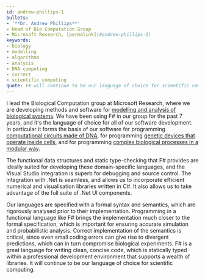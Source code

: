 ```yaml
---
id: andrew-phillips-1
bullets:
- '**Dr. Andrew Phillips**'
- Head of Bio Computation Group
- Microsoft Research, [permalink](#andrew-phillips-1)
keywords:
- biology
- modelling
- algorithms
- analysis
- DNA computing
- correct
- scientific computing
quote: F# will continue to be our language of choice for scientific computing.
---
```

I lead the Biological Computation group at Microsoft Research, where we are developing methods and
software for [modelling and analysis of biological systems](http://research.microsoft.com/biology).
We have been using F# in our group for the past 7 years, and it's the language of choice for all
of our software development. In particular it forms the basis of our software for programming
[computational circuits made of DNA](http://research.microsoft.com/dna), for programming
[genetic devices that operate inside cells](http://research.microsoft.com/gec), and for programming
[complex biological processes in a modular way](http://research.microsoft.com/spim).

The functional data structures and static type-checking that F# provides are ideally suited for developing
these domain-specific languages, and the Visual Studio integration is superb for debugging
and source control. The integration with .Net is seamless, and allows us to incorporate
efficient numerical and visualisation libraries written in C#. It also allows us to
take advantage of the full suite of .Net UI components.

Our languages are specified with a formal syntax and semantics, which are rigorously
analysed prior to their implementation. Programming in a functional language like F# brings the implementation much closer to the
formal specification, which is important for ensuring accurate simulation and
probabilistic analysis. Correct implementation of the semantics is critical, since even
small coding errors can give rise to divergent predictions, which can in turn compromise
biological experiments. F# is a great language for writing clean, concise code, which is
statically typed within a professional development environment that supports a wealth of
libraries. It will continue to be our language of choice for scientific computing.
